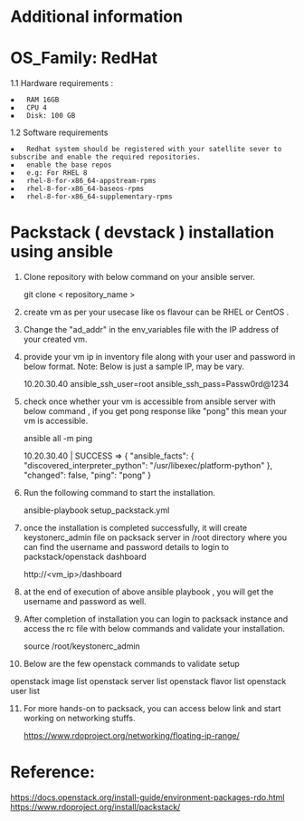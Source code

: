 # Additional information
# OS_Family: RedHat
1.1 Hardware requirements :

	▪	RAM 16GB
	▪	CPU 4
	▪	Disk: 100 GB

1.2 Software requirements 

	▪	Redhat system should be registered with your satellite sever to subscribe and enable the required repositories.
	▪	enable the base repos 
	▪	e.g: For RHEL 8
	▪	rhel-8-for-x86_64-appstream-rpms
	▪	rhel-8-for-x86_64-baseos-rpms
	▪	rhel-8-for-x86_64-supplementary-rpms        

# Packstack ( devstack ) installation using ansible

1. Clone repository with below command on your ansible server.

   git clone < repository_name > 
   
2. create vm as per your usecase like os flavour can  be RHEL or CentOS .
3. Change the "ad_addr" in the env_variables file with the IP address of your created vm.
4. provide your vm ip in inventory file along with your user and password in below format. Note: Below is just a sample IP, may be vary. 

   10.20.30.40 ansible_ssh_user=root ansible_ssh_pass=Passw0rd@1234
   
5. check once whether your vm is accessible from ansible server with below command , if you get pong response like "pong" this mean your vm is accessible.
   
   ansible all -m ping
   
   10.20.30.40 | SUCCESS => {
    "ansible_facts": {
        "discovered_interpreter_python": "/usr/libexec/platform-python"
    },
    "changed": false,
    "ping": "pong"
    }
   
6. Run the following command to start the installation.

   ansible-playbook setup_packstack.yml

7. once the installation is completed successfully, it will create keystonerc_admin file on packsack server in /root directory where you can find the username and      password details to login to packstack/openstack dashboard

   http://<vm_ip>/dashboard
   
8. at the end of execution of above ansible playbook , you will get the username and password as well.
9. After completion of installation you can login to packsack instance and access the rc file with below commands and validate your installation.
     
   source /root/keystonerc_admin

10. Below are the few openstack commands to validate setup

   openstack image list
   openstack server list
   openstack flavor list
   openstack user list

11. For more hands-on to packsack, you can access below link and start working on networking stuffs.

    https://www.rdoproject.org/networking/floating-ip-range/


# Reference:

https://docs.openstack.org/install-guide/environment-packages-rdo.html
https://www.rdoproject.org/install/packstack/
